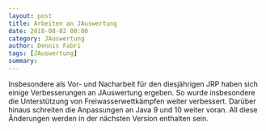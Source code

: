 ```yaml
---
layout: post
title: Arbeiten an JAuswertung
date: 2018-08-02 00:00
category: JAuswertung
author: Dennis Fabri
tags: [JAuswertung]
summary: 
---
```


Insbesondere als Vor- und Nacharbeit für den diesjährigen JRP haben sich einige Verbesserungen an JAuswertung ergeben.
So wurde insbesondere die Unterstützung von Freiwasserwettkämpfen weiter verbessert. Darüber hinaus schreiten die
Anpassungen an Java 9 und 10 weiter voran. All diese Änderungen werden in der nächsten Version enthalten sein.
